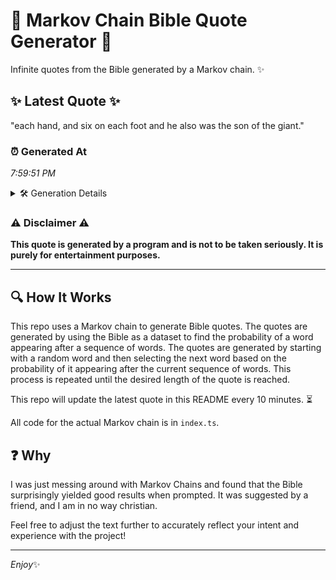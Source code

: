 # 📖 Markov Chain Bible Quote Generator 📖

Infinite quotes from the Bible generated by a Markov chain. ✨

## ✨ Latest Quote ✨
"each hand, and six on each foot and he also was the son of the giant."

### ⏰ Generated At
*7:59:51 PM*

<details>
    <summary>🛠️ Generation Details</summary>
    <p>
        <strong>🌱 Seed:</strong> each<br>
        <strong>🔄 Iterations:</strong> 15<br>
        <strong>📜 Context History:</strong><br>[ each ]: hand,<br>[ each, hand, ]: and<br>[ each, hand,, and ]: six<br>[ each, hand,, and, six ]: on<br>[ each, hand,, and, six, on ]: each<br>[ each, hand,, and, six, on, each ]: foot<br>[ hand,, and, six, on, each, foot ]: and<br>[ and, six, on, each, foot, and ]: he<br>[ six, on, each, foot, and, he ]: also<br>[ on, each, foot, and, he, also ]: was<br>[ each, foot, and, he, also, was ]: the<br>[ foot, and, he, also, was, the ]: son<br>[ and, he, also, was, the, son ]: of<br>[ he, also, was, the, son, of ]: the<br>[ also, was, the, son, of, the ]: giant.<br>
    </p>
</details>

### ⚠️ Disclaimer ⚠️
**This quote is generated by a program and is not to be taken seriously. It is purely for entertainment purposes.**

---

## 🔍 How It Works

This repo uses a Markov chain to generate Bible quotes. The quotes are generated by using the Bible as a dataset to find the probability of a word appearing after a sequence of words. The quotes are generated by starting with a random word and then selecting the next word based on the probability of it appearing after the current sequence of words. This process is repeated until the desired length of the quote is reached.

This repo will update the latest quote in this README every 10 minutes. ⏳

All code for the actual Markov chain is in `index.ts`.

## ❓ Why

I was just messing around with Markov Chains and found that the Bible surprisingly yielded good results when prompted. 
It was suggested by a friend, and I am in no way christian.

Feel free to adjust the text further to accurately reflect your intent and experience with the project!

---

*Enjoy*✨
